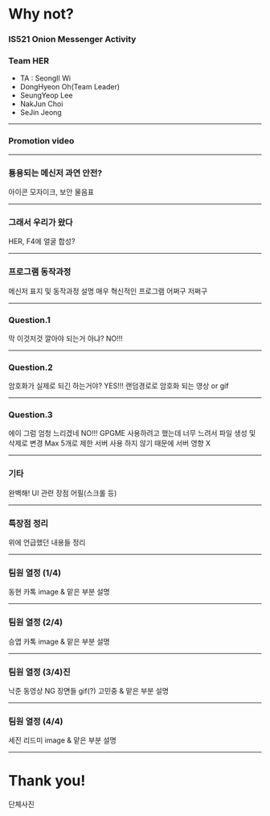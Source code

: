 # Why not?
### IS521 Onion Messenger Activity
### Team HER

- TA : SeongIl Wi
- DongHyeon Oh(Team Leader)
- SeungYeop Lee
- NakJun Choi
- SeJin Jeong

---

### Promotion video

---

### 툥용되는 메신저 과연 안전?
아이콘 모자이크, 보안 물음표

---

### 그래서 우리가 왔다
HER, F4에 얼굴 합성?

---

### 프로그램 동작과정
메신저 표지 및 동작과정 설명
매우 혁신적인 프로그램 어쩌구 저쩌구

---

### Question.1
막 이것저것 깔아야 되는거 아냐?
NO!!!

---

### Question.2
암호화가 실제로 되긴 하는거야?
YES!!!
랜덤경로로 암호화 되는 영상 or gif

---

### Question.3
에이 그럼 엄청 느리겠네
NO!!!
GPGME 사용하려고 했는데 너무 느려서 파일 생성 및 삭제로 변경
Max 5개로 제한
서버 사용 하지 않기 때문에 서버 영향 X

---

### 기타
완벽해!
UI 관련 장점 어필(스크롤 등)

---

### 특장점 정리
위에 언급했던 내용들 정리

---

### 팀원 열정 (1/4)
동현 카톡 image & 맡은 부분 설명

---

### 팀원 열정 (2/4)
승엽 카톡 image & 맡은 부분 설명

---

### 팀원 열정 (3/4)진
낙준 동영상 NG 장면들 gif(?) 고민중 & 맡은 부분 설명

---

### 팀원 열정 (4/4)
세진 리드미 image & 맡은 부분 설명

---

# Thank you!
단체사진
